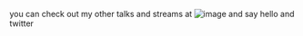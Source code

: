 you can check out my other talks and streams at ![image](https://user-images.githubusercontent.com/90383229/160168752-e6e9c1a2-1608-4d53-9bc4-6763fa23921d.png)
 and say hello and twitter
